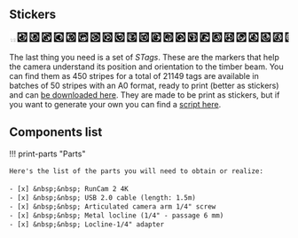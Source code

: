 ## Stickers

![Stripe tags](assets/images/getting_started/stripetag.png)

The last thing you need is a set of *STags*. These are the markers that help the camera understand its position and orientation to the timber beam. You can find them as 450 stripes for a total of 21149 tags are available in batches of 50 stripes with an A0 format, ready to print (better as stickers) and can [be downloaded here](https://zenodo.org/record/7738721/files/stag_stickers_ready.zip?download=1). They are made to be print as stickers, but if you want to generate your own you can find a [script here](https://github.com/ibois-epfl/TSlam/tree/main/stag_util).



<!-- TODO: update -->
## Components list

!!! print-parts "Parts"

    Here's the list of the parts you will need to obtain or realize:

    - [x] &nbsp;&nbsp; RunCam 2 4K
    - [x] &nbsp;&nbsp; USB 2.0 cable (length: 1.5m)
    - [x] &nbsp;&nbsp; Articulated camera arm 1/4" screw
    - [x] &nbsp;&nbsp; Metal locline (1/4" - passage 6 mm)
    - [x] &nbsp;&nbsp; Locline-1/4" adapter